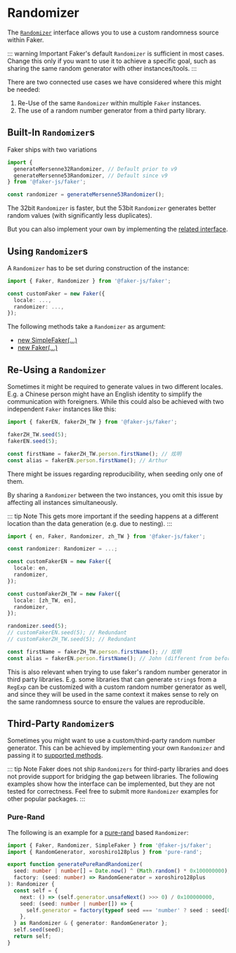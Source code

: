 # Randomizer

The [`Randomizer`](/api/randomizer) interface allows you to use a custom randomness source within Faker.

::: warning Important
Faker's default `Randomizer` is sufficient in most cases.
Change this only if you want to use it to achieve a specific goal, such as sharing the same random generator with other instances/tools.
:::

There are two connected use cases we have considered where this might be needed:

1. Re-Use of the same `Randomizer` within multiple `Faker` instances.
2. The use of a random number generator from a third party library.

## Built-In `Randomizer`s

Faker ships with two variations

```ts
import {
  generateMersenne32Randomizer, // Default prior to v9
  generateMersenne53Randomizer, // Default since v9
} from '@faker-js/faker';

const randomizer = generateMersenne53Randomizer();
```

The 32bit `Randomizer` is faster, but the 53bit `Randomizer` generates better random values (with significantly less duplicates).

But you can also implement your own by implementing the [related interface](/api/randomizer.html).

## Using `Randomizer`s

A `Randomizer` has to be set during construction of the instance:

```ts
import { Faker, Randomizer } from '@faker-js/faker';

const customFaker = new Faker({
  locale: ...,
  randomizer: ...,
});
```

The following methods take a `Randomizer` as argument:

- [new SimpleFaker(...)](/api/simpleFaker#constructor)
- [new Faker(...)](/api/faker#constructor)

## Re-Using a `Randomizer`

Sometimes it might be required to generate values in two different locales.
E.g. a Chinese person might have an English identity to simplify the communication with foreigners.
While this could also be achieved with two independent `Faker` instances like this:

```ts
import { fakerEN, fakerZH_TW } from '@faker-js/faker';

fakerZH_TW.seed(5);
fakerEN.seed(5);

const firstName = fakerZH_TW.person.firstName(); // 炫明
const alias = fakerEN.person.firstName(); // Arthur
```

There might be issues regarding reproducibility, when seeding only one of them.

By sharing a `Randomizer` between the two instances, you omit this issue by affecting all instances simultaneously.

::: tip Note
This gets more important if the seeding happens at a different location than the data generation (e.g. due to nesting).
:::

```ts
import { en, Faker, Randomizer, zh_TW } from '@faker-js/faker';

const randomizer: Randomizer = ...;

const customFakerEN = new Faker({
  locale: en,
  randomizer,
});

const customFakerZH_TW = new Faker({
  locale: [zh_TW, en],
  randomizer,
});

randomizer.seed(5);
// customFakerEN.seed(5); // Redundant
// customFakerZH_TW.seed(5); // Redundant

const firstName = fakerZH_TW.person.firstName(); // 炫明
const alias = fakerEN.person.firstName(); // John (different from before, because it is now the second call)
```

This is also relevant when trying to use faker's random number generator in third party libraries.
E.g. some libraries that can generate `string`s from a `RegExp` can be customized with a custom random number generator as well,
and since they will be used in the same context it makes sense to rely on the same randomness source to ensure the values are reproducible.

## Third-Party `Randomizer`s

Sometimes you might want to use a custom/third-party random number generator.
This can be achieved by implementing your own `Randomizer` and passing it to [supported methods](#using-randomizers).

::: tip Note
Faker does not ship `Randomizers` for third-party libraries and does not provide support for bridging the gap between libraries.
The following examples show how the interface can be implemented, but they are not tested for correctness.
Feel free to submit more `Randomizer` examples for other popular packages.
:::

### Pure-Rand

The following is an example for a [pure-rand](https://github.com/dubzzz/pure-rand) based `Randomizer`:

```ts
import { Faker, Randomizer, SimpleFaker } from '@faker-js/faker';
import { RandomGenerator, xoroshiro128plus } from 'pure-rand';

export function generatePureRandRandomizer(
  seed: number | number[] = Date.now() ^ (Math.random() * 0x100000000),
  factory: (seed: number) => RandomGenerator = xoroshiro128plus
): Randomizer {
  const self = {
    next: () => (self.generator.unsafeNext() >>> 0) / 0x100000000,
    seed: (seed: number | number[]) => {
      self.generator = factory(typeof seed === 'number' ? seed : seed[0]);
    },
  } as Randomizer & { generator: RandomGenerator };
  self.seed(seed);
  return self;
}
```
